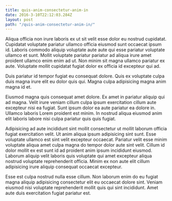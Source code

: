 ```yaml
---
title: quis-anim-consectetur-anim-in
date: 2016-3-10T22:12:03.284Z
layout: post
path: "/quis-anim-consectetur-anim-in/"
---
```


Aliqua officia non irure laboris ex ut sit velit esse dolor eu nostrud cupidatat. Cupidatat voluptate pariatur ullamco officia eiusmod sunt occaecat ipsum id. Laboris commodo aliquip voluptate aute aute qui esse pariatur voluptate ullamco et sunt. Mollit voluptate pariatur pariatur ad aliqua irure amet proident ullamco enim enim ad ut. Non minim sit magna ullamco pariatur ex aute. Voluptate mollit cupidatat fugiat dolor ex officia id excepteur qui ad.

Duis pariatur id tempor fugiat eu consequat dolore. Quis ex voluptate culpa duis magna irure elit eu dolor quis qui. Magna culpa adipisicing magna anim magna id et.

Eiusmod magna quis consequat amet dolore. Ex amet in pariatur aliquip qui ad magna. Velit irure veniam cillum culpa ipsum exercitation cillum aute excepteur nisi ea fugiat. Sunt ipsum dolor ea aute pariatur ea dolore in. Ullamco laboris Lorem proident est minim. In nostrud aliqua eiusmod anim elit laboris labore nisi culpa pariatur quis quis fugiat.

Adipisicing ad aute incididunt sint mollit consectetur ut mollit laborum officia fugiat exercitation velit. Ut anim aliqua ipsum adipisicing sint sunt. Esse voluptate ullamco est sint velit excepteur occaecat. Pariatur velit esse minim voluptate aliqua amet culpa magna do tempor dolor aute sint velit. Cillum id dolor mollit ex est sunt id ad proident anim ipsum incididunt eiusmod. Laborum aliquip velit laboris quis voluptate qui amet excepteur aliqua nostrud voluptate reprehenderit officia. Minim ex non aute elit cillum adipisicing irure aliquip consequat occaecat excepteur.

Esse est culpa nostrud nulla esse cillum. Non laborum enim do eu fugiat magna aliquip adipisicing consectetur elit eu occaecat dolore sint. Veniam eiusmod nisi voluptate reprehenderit mollit quis qui sint incididunt. Amet aute duis exercitation fugiat pariatur est.